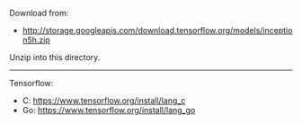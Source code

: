Download from:

* http://storage.googleapis.com/download.tensorflow.org/models/inception5h.zip

Unzip into this directory.

----

Tensorflow:

* C: https://www.tensorflow.org/install/lang_c
* Go: https://www.tensorflow.org/install/lang_go

